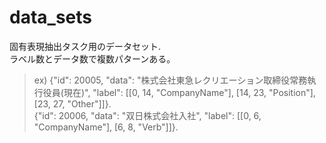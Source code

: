 # data_sets

固有表現抽出タスク用のデータセット.  
ラベル数とデータ数で複数パターンある。  

> ex)
> {"id": 20005, "data": "株式会社東急レクリエーション取締役常務執行役員(現在)", "label": [[0, 14, "CompanyName"], [14, 23, "Position"], [23, 27, "Other"]]}.  
> {"id": 20006, "data": "双日株式会社入社", "label": [[0, 6, "CompanyName"], [6, 8, "Verb"]]}.  
